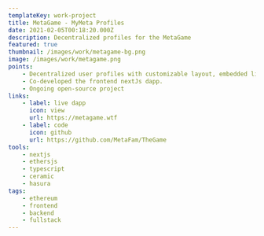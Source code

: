 ```yaml
---
templateKey: work-project
title: MetaGame - MyMeta Profiles
date: 2021-02-05T00:18:20.000Z
description: Decentralized profiles for the MetaGame
featured: true
thumbnail: /images/work/metagame-bg.png
image: /images/work/metagame.png
points:
    - Decentralized user profiles with customizable layout, embedded links, nft gallery, etc.
    - Co-developed the frontend nextJs dapp.
    - Ongoing open-source project
links:
    - label: live dapp
      icon: view
      url: https://metagame.wtf
    - label: code
      icon: github
      url: https://github.com/MetaFam/TheGame
tools:
    - nextjs
    - ethersjs
    - typescript
    - ceramic
    - hasura
tags:
    - ethereum
    - frontend
    - backend
    - fullstack
---
```

